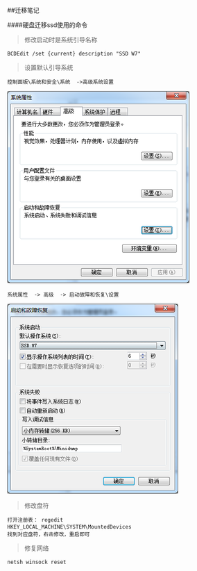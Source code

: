 ##迁移笔记

####硬盘迁移ssd使用的命令

>修改启动时是系统引导名称

	BCDEdit /set {current} description "SSD W7"

>设置默认引导系统

	控制面板\系统和安全\系统  ->高级系统设置
	
![系统高级设置截图](./picture/system_1.png)

	系统属性  -> 高级  -> 启动故障和恢复\设置

![系统引导修改截图](./picture/system_2.png)


>修改盘符

	打开注册表： regedit
	HKEY_LOCAL_MACHINE\SYSTEM\MountedDevices
	找到对应盘符，右击修改，重启即可

>修复网络

	netsh winsock reset


